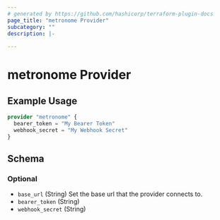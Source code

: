 ```yaml
---
# generated by https://github.com/hashicorp/terraform-plugin-docs
page_title: "metronome Provider"
subcategory: ""
description: |-
  
---
```


# metronome Provider



## Example Usage

```terraform
provider "metronome" {
  bearer_token = "My Bearer Token"
  webhook_secret = "My Webhook Secret"
}
```

<!-- schema generated by tfplugindocs -->
## Schema

### Optional

- `base_url` (String) Set the base url that the provider connects to.
- `bearer_token` (String)
- `webhook_secret` (String)

